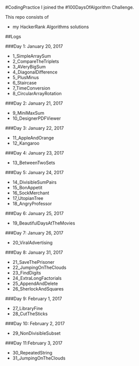 #CodingPractice
I joined the #100DaysOfAlgorithm Challenge.

This repo consists of
* my HackerRank Algorithms solutions

##Logs

###Day 1: January 20, 2017

* 1_SimpleArraySum
* 2_CompareTheTriplets
* 3_AVeryBigSum
* 4_DiagonalDifference
* 5_PlusMinus
* 6_Staircase
* 7_TimeConversion
* 8_CircularArrayRotation

###Day 2: January 21, 2017

* 9_MiniMaxSum
* 10_DesignerPDFViewer


###Day 3: January 22, 2017

* 11_AppleAndOrange
* 12_Kangaroo

###Day 4: January 23, 2017

* 13_BetweenTwoSets

###Day 5: January 24, 2017

* 14_DivisibleSumPairs
* 15_BonAppetit
* 16_SockMerchant
* 17_UtopianTree
* 18_AngryProfessor

###Day 6: January 25, 2017

* 19_BeautifulDaysAtTheMovies

###Day 7: January 26, 2017

* 20_ViralAdvertising

###Day 8: January 31, 2017

* 21_SaveThePrisoner
* 22_JumpingOnTheClouds
* 23_FindDigits
* 24_ExtraLongFactorials
* 25_AppendAndDelete
* 26_SherlockAndSquares

###Day 9: February 1, 2017

* 27_LibraryFine
* 28_CutTheSticks

###Day 10: February 2, 2017

* 29_NonDivisibleSubset

###Day 11:February 3, 2017

* 30_RepeatedString
* 31_JumpingOnTheClouds
